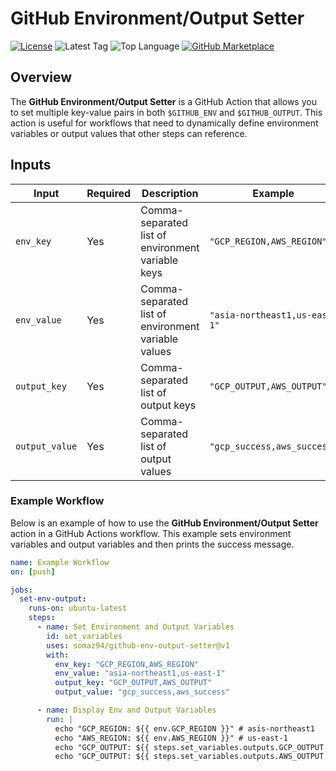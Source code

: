 # GitHub Environment/Output Setter

[![License](https://img.shields.io/github/license/somaz94/env-output-setter)](https://github.com/somaz94/container-action)
![Latest Tag](https://img.shields.io/github/v/tag/somaz94/env-output-setter)
![Top Language](https://img.shields.io/github/languages/top/somaz94/env-output-setter?color=green&logo=go&logoColor=b)
[![GitHub Marketplace](https://img.shields.io/badge/Marketplace-Environment/Output%20Setter-blue?logo=github)](https://github.com/marketplace/actions/environment-output-setter)


## Overview

The **GitHub Environment/Output Setter** is a GitHub Action that allows you to set multiple key-value pairs in both `$GITHUB_ENV` and `$GITHUB_OUTPUT`. This action is useful for workflows that need to dynamically define environment variables or output values that other steps can reference.


## Inputs

| Input          | Required | Description                                                   | Example                     |
|----------------|----------|---------------------------------------------------------------|-----------------------------|
| `env_key`      | Yes      | Comma-separated list of environment variable keys             | `"GCP_REGION,AWS_REGION"`   |
| `env_value`    | Yes      | Comma-separated list of environment variable values           | `"asia-northeast1,us-east-1"` |
| `output_key`   | Yes      | Comma-separated list of output keys                           | `"GCP_OUTPUT,AWS_OUTPUT"`   |
| `output_value` | Yes      | Comma-separated list of output values                         | `"gcp_success,aws_success"` |

### Example Workflow

Below is an example of how to use the **GitHub Environment/Output Setter** action in a GitHub Actions workflow. This example sets environment variables and output variables and then prints the success message.

```yaml
name: Example Workflow
on: [push]

jobs:
  set-env-output:
    runs-on: ubuntu-latest
    steps:
      - name: Set Environment and Output Variables
        id: set_variables
        uses: somaz94/github-env-output-setter@v1
        with:
          env_key: "GCP_REGION,AWS_REGION"
          env_value: "asia-northeast1,us-east-1"
          output_key: "GCP_OUTPUT,AWS_OUTPUT"
          output_value: "gcp_success,aws_success"

      - name: Display Env and Output Variables
        run: |
          echo "GCP_REGION: ${{ env.GCP_REGION }}" # asis-northeast1
          echo "AWS_REGION: ${{ env.AWS_REGION }}" # us-east-1
          echo "GCP_OUTPUT: ${{ steps.set_variables.outputs.GCP_OUTPUT }} # gcp_success
          echo "GCP_OUTPUT: ${{ steps.set_variables.outputs.AWS_OUTPUT }} # aws_success
```
